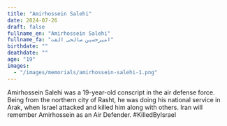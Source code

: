 ```yaml
---
title: "Amirhossein Salehi"
date: 2024-07-26
draft: false
fullname_en: "Amirhossein Salehi"
fullname_fa: "امیرحسین صالحی الفت"
birthdate: ""
deathdate: ""
age: "19"
images:
  - "/images/memorials/amirhossein-salehi-1.png"
---
```


Amirhossein Salehi was a 19-year-old conscript in the air defense force. Being from the northern city of Rasht, he was doing his national service in Arak, when Israel attacked and killed him along with others. Iran will remember Amirhossein as an Air Defender.
#KilledByIsrael